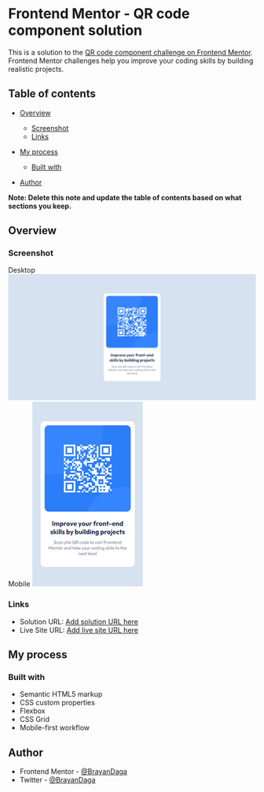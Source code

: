 # Frontend Mentor - QR code component solution

This is a solution to the [QR code component challenge on Frontend Mentor](https://www.frontendmentor.io/challenges/qr-code-component-iux_sIO_H). Frontend Mentor challenges help you improve your coding skills by building realistic projects. 

## Table of contents

- [Overview](#overview)
  - [Screenshot](#screenshot)
  - [Links](#links)
- [My process](#my-process)
  - [Built with](#built-with)

- [Author](#author)

**Note: Delete this note and update the table of contents based on what sections you keep.**

## Overview

### Screenshot
Desktop
![](./screenshoots/desktop.png)
Mobile
![](./screenshoots/mobile.png)





### Links

- Solution URL: [Add solution URL here](https://your-solution-url.com)
- Live Site URL: [Add live site URL here](https://your-live-site-url.com)

## My process

### Built with

- Semantic HTML5 markup
- CSS custom properties
- Flexbox
- CSS Grid
- Mobile-first workflow






## Author

<!-- - Website - [Add your name here](https://www.your-site.com) -->
- Frontend Mentor - [@BrayanDaga](https://www.frontendmentor.io/profile/BrayanDaga)
- Twitter - [@BrayanDaga](https://www.twitter.com/BrayanDaga)


